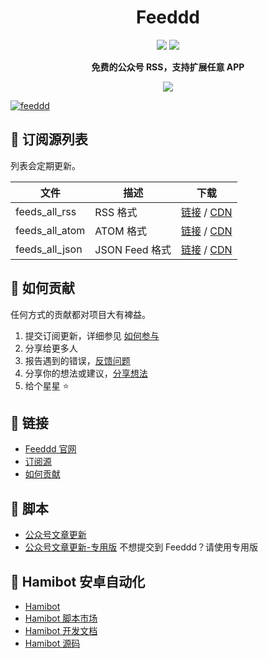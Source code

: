 <h1 align="center">Feeddd</h1>

<p align="center">
<a href="https://github.com/feeddd/feeds" ><img src="https://img.shields.io/github/stars/feeddd/feeds" /></a>
<a href="https://github.com/feeddd/feeds" ><img src="https://img.shields.io/github/last-commit/feeddd/feeds" /></a>
</p>

<p align="center">
<strong>
免费的公众号 RSS，支持扩展任意 APP
</strong>
</p>

<p align="center">
<a href="https://github.com/feeddd/feeds" ><img src="https://reporoster.com/stars/feeddd/feeds" /></a>
</p>

<a href="https://feeddd.org" ><img src="https://feeddd.org/social.jpg" alt="feeddd" /></a>

## 📰 订阅源列表

列表会定期更新。

| 文件           | 描述           | 下载                                                                                                                                                  |
| -------------- | -------------- | ----------------------------------------------------------------------------------------------------------------------------------------------------- |
| feeds_all_rss  | RSS 格式       | [链接](https://raw.githubusercontent.com/feeddd/feeds/master/feeds_all_rss.txt) / [CDN](https://cdn.jsdelivr.net/gh/feeddd/feeds/feeds_all_rss.txt)   |
| feeds_all_atom | ATOM 格式      | [链接](https://raw.githubusercontent.com/feeddd/feeds/master/feeds_all_atom.txt) / [CDN](https://cdn.jsdelivr.net/gh/feeddd/feeds/feeds_all_atom.txt) |
| feeds_all_json | JSON Feed 格式 | [链接](https://raw.githubusercontent.com/feeddd/feeds/master/feeds_all_json.txt) / [CDN](https://cdn.jsdelivr.net/gh/feeddd/feeds/feeds_all_json.txt) |

## 💪 如何贡献

任何方式的贡献都对项目大有裨益。

1. 提交订阅更新，详细参见 [如何参与](https://feeddd.org/how-to-contribute)
2. 分享给更多人
3. 报告遇到的错误，[反馈问题](https://hamibot.com/dashboard/issues/create?slug=vLSBc&subject=反馈问题)
4. 分享你的想法或建议，[分享想法](https://github.com/feeddd/feeds/issues)
5. 给个星星 ⭐

## 🔗 链接

- [Feeddd 官网](https://feeddd.org/)
- [订阅源](https://feeddd.org/feeds)
- [如何贡献](https://feeddd.org/how-to-contribute)

## 📱 脚本

- [公众号文章更新](https://hamibot.com/marketplace/vLSBc)
- [公众号文章更新-专用版](https://hamibot.com/marketplace/Bh55i) 不想提交到 Feeddd？请使用专用版

## 🤖 Hamibot 安卓自动化

- [Hamibot](https://hamibot.com/)
- [Hamibot 脚本市场](https://hamibot.com/marketplace)
- [Hamibot 开发文档](https://docs.hamibot.com/)
- [Hamibot 源码](https://github.com/hamibot/hamibot)

